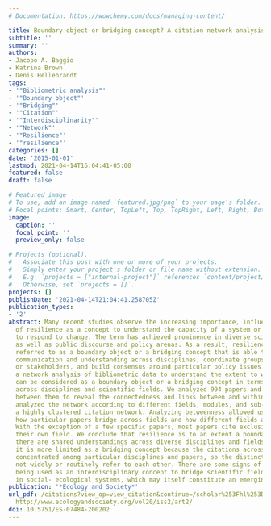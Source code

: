 ```yaml
---
# Documentation: https://wowchemy.com/docs/managing-content/

title: Boundary object or bridging concept? A citation network analysis of resilience
subtitle: ''
summary: ''
authors:
- Jacopo A. Baggio
- Katrina Brown
- Denis Hellebrandt
tags:
- '"Bibliometric analysis"'
- '"Boundary object"'
- '"Bridging"'
- '"Citation"'
- '"Interdisciplinarity"'
- '"Network"'
- '"Resilience"'
- '"resilience"'
categories: []
date: '2015-01-01'
lastmod: 2021-04-14T16:04:41-05:00
featured: false
draft: false

# Featured image
# To use, add an image named `featured.jpg/png` to your page's folder.
# Focal points: Smart, Center, TopLeft, Top, TopRight, Left, Right, BottomLeft, Bottom, BottomRight.
image:
  caption: ''
  focal_point: ''
  preview_only: false

# Projects (optional).
#   Associate this post with one or more of your projects.
#   Simply enter your project's folder or file name without extension.
#   E.g. `projects = ["internal-project"]` references `content/project/deep-learning/index.md`.
#   Otherwise, set `projects = []`.
projects: []
publishDate: '2021-04-14T21:04:41.258705Z'
publication_types:
- '2'
abstract: Many recent studies observe the increasing importance, influence, and analysis
  of resilience as a concept to understand the capacity of a system or individual
  to respond to change. The term has achieved prominence in diverse scientific fields,
  as well as public discourse and policy arenas. As a result, resilience has been
  referred to as a boundary object or a bridging concept that is able to facilitate
  communication and understanding across disciplines, coordinate groups of actors
  or stakeholders, and build consensus around particular policy issues. We present
  a network analysis of bibliometric data to understand the extent to which resilience
  can be considered as a boundary object or a bridging concept in terms of its links
  across disciplines and scientific fields. We analyzed 994 papers and 35,952 citations
  between them to reveal the connectedness and links between and within fields. We
  analyzed the network according to different fields, modules, and sub-fields, showing
  a highly clustered citation network. Analyzing betweenness allowed us to identify
  how particular papers bridge across fields and how different fields are linked.
  With the exception of a few specific papers, most papers cite exclusively within
  their own field. We conclude that resilience is to an extent a boundary object because
  there are shared understandings across diverse disciplines and fields. However,
  it is more limited as a bridging concept because the citations across fields are
  concentrated among particular disciplines and papers, so the distinct fields do
  not widely or routinely refer to each other. There are some signs of resilience
  being used as an interdisciplinary concept to bridge scientific fields, particularly
  in social- ecological systems, which may itself constitute an emerging sub-field.
publication: '*Ecology and Society*'
url_pdf: /citations?view_op=view_citation&continue=/scholar%253Fhl%253Den%2526as_sdt%253D0,45%2526scilib%253D1&citilm=1&citation_for_view=JVoOErgAAAAJ:WAzi4Gm8nLoC&hl=en&oi=p
  http://www.ecologyandsociety.org/vol20/iss2/art2/
doi: 10.5751/ES-07484-200202
---
```

